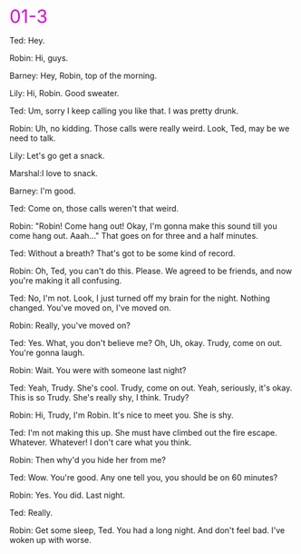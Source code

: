 <font color="#dd00dd" size=6>01-3</font><br />


Ted:    Hey.

Robin:  Hi, guys.

Barney: Hey, Robin, top of the morning.

Lily:   Hi, Robin. Good sweater.

Ted:    Um, sorry I keep calling you like that. I was pretty drunk.

Robin:  Uh, no kidding. Those calls were really weird. Look, Ted,
        may be we need to talk.

Lily:   Let's go get a snack.

Marshal:I love to snack.

Barney: I'm good.

Ted:    Come on, those calls weren't that weird.

Robin:  "Robin! Come hang out! Okay, I'm gonna make this sound till
        you come hang out. Aaah..." That goes on for three and a half minutes.

Ted:    Without a breath? That's got to be some kind of record.

Robin:  Oh, Ted, you can't do this. Please. We agreed to be friends, and now you're
        making it all confusing.

Ted:    No, I'm not. Look, I just turned off my brain for the night.
        Nothing changed. You've moved on, I've moved on.

Robin:  Really, you've moved on?

Ted:    Yes. What, you don't believe me? Oh, Uh, okay. Trudy, come on out.
        You're gonna laugh.

Robin:  Wait. You were with someone last night?

Ted:    Yeah, Trudy. She's cool. Trudy, come on out. Yeah, seriously, it's okay.
        This is so Trudy. She's really shy, I think. Trudy?

Robin:  Hi, Trudy, I'm Robin. It's nice to meet you. She is shy.

Ted:    I'm not making this up. She must have climbed out the fire escape. Whatever.
        Whatever! I don't care what you think.

Robin:  Then why'd you hide her from me?

Ted:    Wow. You're good. Any one tell you, you should be on 60 minutes?

Robin:  Yes. You did. Last night.

Ted:    Really.

Robin:  Get some sleep, Ted. You had a long night. And don't feel bad. I've woken up with worse.

